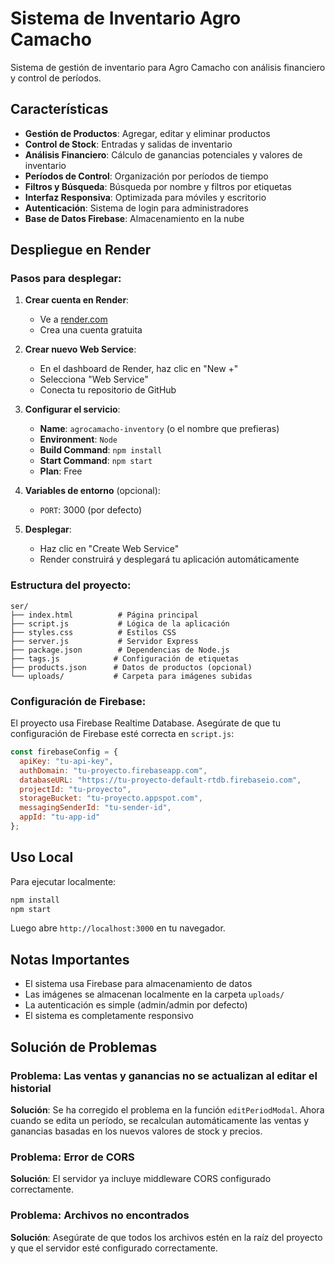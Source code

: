 # Sistema de Inventario Agro Camacho

Sistema de gestión de inventario para Agro Camacho con análisis financiero y control de períodos.

## Características

- **Gestión de Productos**: Agregar, editar y eliminar productos
- **Control de Stock**: Entradas y salidas de inventario
- **Análisis Financiero**: Cálculo de ganancias potenciales y valores de inventario
- **Períodos de Control**: Organización por períodos de tiempo
- **Filtros y Búsqueda**: Búsqueda por nombre y filtros por etiquetas
- **Interfaz Responsiva**: Optimizada para móviles y escritorio
- **Autenticación**: Sistema de login para administradores
- **Base de Datos Firebase**: Almacenamiento en la nube

## Despliegue en Render

### Pasos para desplegar:

1. **Crear cuenta en Render**:
   - Ve a [render.com](https://render.com)
   - Crea una cuenta gratuita

2. **Crear nuevo Web Service**:
   - En el dashboard de Render, haz clic en "New +"
   - Selecciona "Web Service"
   - Conecta tu repositorio de GitHub

3. **Configurar el servicio**:
   - **Name**: `agrocamacho-inventory` (o el nombre que prefieras)
   - **Environment**: `Node`
   - **Build Command**: `npm install`
   - **Start Command**: `npm start`
   - **Plan**: Free

4. **Variables de entorno** (opcional):
   - `PORT`: 3000 (por defecto)

5. **Desplegar**:
   - Haz clic en "Create Web Service"
   - Render construirá y desplegará tu aplicación automáticamente

### Estructura del proyecto:

```
ser/
├── index.html          # Página principal
├── script.js           # Lógica de la aplicación
├── styles.css          # Estilos CSS
├── server.js           # Servidor Express
├── package.json        # Dependencias de Node.js
├── tags.js            # Configuración de etiquetas
├── products.json      # Datos de productos (opcional)
└── uploads/           # Carpeta para imágenes subidas
```

### Configuración de Firebase:

El proyecto usa Firebase Realtime Database. Asegúrate de que tu configuración de Firebase esté correcta en `script.js`:

```javascript
const firebaseConfig = {
  apiKey: "tu-api-key",
  authDomain: "tu-proyecto.firebaseapp.com",
  databaseURL: "https://tu-proyecto-default-rtdb.firebaseio.com",
  projectId: "tu-proyecto",
  storageBucket: "tu-proyecto.appspot.com",
  messagingSenderId: "tu-sender-id",
  appId: "tu-app-id"
};
```

## Uso Local

Para ejecutar localmente:

```bash
npm install
npm start
```

Luego abre `http://localhost:3000` en tu navegador.

## Notas Importantes

- El sistema usa Firebase para almacenamiento de datos
- Las imágenes se almacenan localmente en la carpeta `uploads/`
- La autenticación es simple (admin/admin por defecto)
- El sistema es completamente responsivo

## Solución de Problemas

### Problema: Las ventas y ganancias no se actualizan al editar el historial

**Solución**: Se ha corregido el problema en la función `editPeriodModal`. Ahora cuando se edita un período, se recalculan automáticamente las ventas y ganancias basadas en los nuevos valores de stock y precios.

### Problema: Error de CORS

**Solución**: El servidor ya incluye middleware CORS configurado correctamente.

### Problema: Archivos no encontrados

**Solución**: Asegúrate de que todos los archivos estén en la raíz del proyecto y que el servidor esté configurado correctamente. 